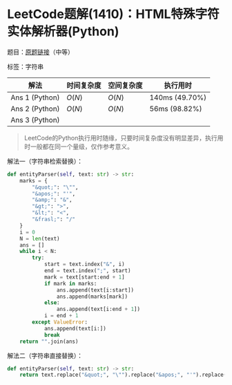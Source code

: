 # LeetCode题解(1410)：HTML特殊字符实体解析器(Python)

题目：[原题链接](https://leetcode-cn.com/problems/html-entity-parser/)（中等）

标签：字符串

| 解法           | 时间复杂度 | 空间复杂度 | 执行用时       |
| -------------- | ---------- | ---------- | -------------- |
| Ans 1 (Python) | $O(N)$     | $O(N)$     | 140ms (49.70%) |
| Ans 2 (Python) | $O(N)$     | $O(N)$     | 56ms (98.82%)  |
| Ans 3 (Python) |            |            |                |

>  LeetCode的Python执行用时随缘，只要时间复杂度没有明显差异，执行用时一般都在同一个量级，仅作参考意义。

解法一（字符串检索替换）：

```python
def entityParser(self, text: str) -> str:
    marks = {
        "&quot;": "\"",
        "&apos;": "'",
        "&amp;": "&",
        "&gt;": ">",
        "&lt;": "<",
        "&frasl;": "/"
    }
    i = 0
    N = len(text)
    ans = []
    while i < N:
        try:
            start = text.index("&", i)
            end = text.index(";", start)
            mark = text[start:end + 1]
            if mark in marks:
                ans.append(text[i:start])
                ans.append(marks[mark])
            else:
                ans.append(text[i:end + 1])
            i = end + 1
        except ValueError:
            ans.append(text[i:])
            break
    return "".join(ans)
```

解法二（字符串直接替换）：

```python
def entityParser(self, text: str) -> str:
    return text.replace("&quot;", "\"").replace("&apos;", "'").replace("&gt;", ">").replace("&lt;", "<").replace("&frasl;", "/").replace("&amp;", "&")
```
